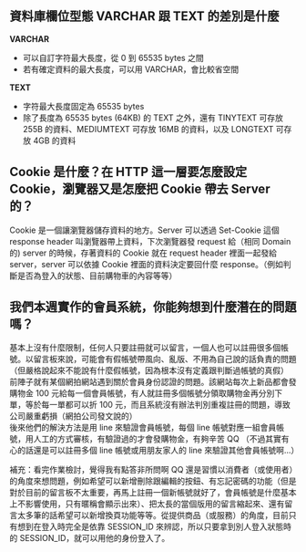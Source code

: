 ## 資料庫欄位型態 VARCHAR 跟 TEXT 的差別是什麼
**VARCHAR**
* 可以自訂字符最大長度，從 0 到 65535 bytes 之間
* 若有確定資料的最大長度，可以用 VARCHAR，會比較省空間

**TEXT**
* 字符最大長度固定為 65535 bytes
* 除了長度為 65535 bytes (64KB) 的 TEXT 之外，還有 TINYTEXT 可存放 255B 的資料、MEDIUMTEXT 可存放 16MB 的資料，以及 LONGTEXT 可存放 4GB 的資料

## Cookie 是什麼？在 HTTP 這一層要怎麼設定 Cookie，瀏覽器又是怎麼把 Cookie 帶去 Server 的？
Cookie 是一個讓瀏覽器儲存資料的地方。Server 可以透過 Set-Cookie 這個 response header 叫瀏覽器帶上資料，下次瀏覽器發 request 給（相同 Domain 的) server 的時候，存著資料的 Cookie 就在 request header 裡面一起發給 server，server 可以依據 Cookie 裡面的資料決定要回什麼 response。（例如判斷是否為登入的狀態、目前購物車的內容等等）

## 我們本週實作的會員系統，你能夠想到什麼潛在的問題嗎？
基本上沒有什麼限制，任何人只要註冊就可以留言，一個人也可以註冊很多個帳號。以留言板來說，可能會有假帳號帶風向、亂版、不用為自己說的話負責的問題（但嚴格說起來不能說有什麼假帳號，因為根本沒有定義跟判斷過帳號的真假）  
前陣子就有某個網拍網站遇到關於會員身份認證的問題。該網站每次上新品都會發購物金 100 元給每一個會員帳號，有人就註冊多個帳號分領取購物金再分別下單，等於每一單都可以折 100 元，而且系統沒有辦法判別重複註冊的問題，導致公司嚴重虧損（網拍公司發文說的）  
後來他們的解決方法是用 line 來驗證會員帳號，每個 line 帳號對應一組會員帳號，用人工的方式審核，有驗證過的才會發購物金，有夠辛苦 QQ （不過其實有心的話還是可以註冊多個 line 帳號或用朋友家人的 line 來驗證其他會員帳號啊...）

補充：看完作業檢討，覺得我有點答非所問啊 QQ 還是習慣以消費者（或使用者）的角度來想問題，例如希望可以新增刪除跟編輯的按鈕、有忘記密碼的功能（但是對於目前的留言板不太重要，再馬上註冊一個新帳號就好了，會員帳號是什麼基本上不影響使用，只有暱稱會顯示出來）、把太長的當個版用的留言縮起來、還有留言太多筆的話希望可以新增換頁功能等等。從提供商品（或服務）的角度，目前只有想到在登入時完全是依靠 SESSION_ID 來辨認，所以只要拿到別人登入狀態時的 SESSION_ID，就可以用他的身份登入了。

